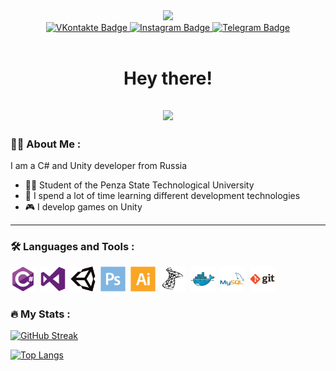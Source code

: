 <div id="header" align="center">
  <img src="https://media4.giphy.com/media/6FT3QE3AJMfwJDZBNr/giphy.gif?cid=ecf05e47g0ab4r4fvzopoqkilbycd1kmn8pyv7zex8xdfinn&rid=giphy.gif&ct=s" width="150"/>
</div>

<div id="badges" align="center">
  <a href="https://vk.com/s_pershinn">
    <img src="https://img.shields.io/badge/VKontakte-blue?logo=vk&logoColor=white&style=for-the-badge" alt="VKontakte Badge"/>
  </a>
  <a href="https://instagram.com/s_pershinn">
    <img src="https://img.shields.io/badge/Instagram-purple?logo=instagram&logoColor=white&style=for-the-badge" alt="Instagram Badge"/>
  </a>
  <a href="https://t.me/s_pershinn">
    <img src="https://img.shields.io/badge/Telegram-lightblue?logo=telegram&logoColor=white&style=for-the-badge" alt="Telegram Badge"/>
  </a>  
</div>

<div id="stat" align="center">
  <img src="https://komarev.com/ghpvc/?username=nobodyHelp&style=flat-square&color=blue" alt=""/>
  <h1>
    Hey there!    
  </h1>
  <h2>
  <img src="https://media4.giphy.com/media/4HcGdnro0YX3a8EBSf/giphy.gif?cid=ecf05e47ee5j3eoozicfvkybmz7naa4fc33w2az6a56frzpj&rid=giphy.gif&ct=g" width="30px"/>
  </h2>
</div>

### :man_technologist: About Me :
I am a C# and Unity developer from Russia
- :student: Student of the Penza State Technological University
- :notebook: I spend a lot of time learning different development technologies
- :video_game: I develop games on Unity

---

### :hammer_and_wrench: Languages and Tools :
<div>
  <img src="https://github.com/devicons/devicon/blob/master/icons/csharp/csharp-original.svg" title="C#" alt="C#" width="40" height="40"/>&nbsp;
  <img src="https://github.com/devicons/devicon/blob/master/icons/visualstudio/visualstudio-plain.svg" title="VS" alt="VS" width="40" height="40"/>&nbsp;
  <img src="https://github.com/devicons/devicon/blob/master/icons/unity/unity-original.svg" title="Unity" alt="Unity" width="40" height="40"/>&nbsp;
  <img src="https://github.com/devicons/devicon/blob/master/icons/photoshop/photoshop-plain.svg" title="Photoshop" alt="Photoshop" width="40" height="40"/>&nbsp;
  <img src="https://github.com/devicons/devicon/blob/master/icons/illustrator/illustrator-plain.svg" title="Illustrator" alt="Illustrator" width="40" height="40"/>&nbsp;
  <img src="https://github.com/devicons/devicon/blob/master/icons/microsoftsqlserver/microsoftsqlserver-plain.svg" title="MSSQL" alt="MSSQL" width="40" height="40"/>&nbsp;
  <img src="https://github.com/devicons/devicon/blob/master/icons/docker/docker-original.svg" title="Docker" alt="Docker " width="40" height="40"/>&nbsp;
  <img src="https://github.com/devicons/devicon/blob/master/icons/mysql/mysql-original-wordmark.svg" title="MySQL"  alt="MySQL" width="40" height="40"/>&nbsp;
  <img src="https://github.com/devicons/devicon/blob/master/icons/git/git-original-wordmark.svg" title="Git" **alt="Git" width="40" height="40"/>
</div>

### :fire: My Stats :
[![GitHub Streak](http://github-readme-streak-stats.herokuapp.com?user=nobodyHelp&theme=github-green-purple&date_format=j%20M%5B%20Y%5D)](https://git.io/streak-stats)

[![Top Langs](https://github-readme-stats.vercel.app/api/top-langs/?username=nobodyHelp&layout=compact&theme=dark)](https://github.com/anuraghazra/github-readme-stats)




<!--
**nobodyHelp/nobodyHelp** is a ✨ _special_ ✨ repository because its `README.md` (this file) appears on your GitHub profile.

Here are some ideas to get you started:

- 🔭 I’m currently working on ...
- 🌱 I’m currently learning ...
- 👯 I’m looking to collaborate on ...
- 🤔 I’m looking for help with ...
- 💬 Ask me about ...
- 📫 How to reach me: ...
- 😄 Pronouns: ...
- ⚡ Fun fact: ...
-->
